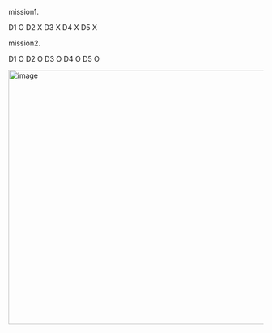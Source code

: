 
mission1.

D1 O
D2 X
D3 X
D4 X
D5 X

mission2.

D1 O
D2 O
D3 O
D4 O
D5 O

<img width="1380" height="502" alt="image" src="https://github.com/user-attachments/assets/eb613cca-a810-4878-99a7-b4ffaf3360fb" />

